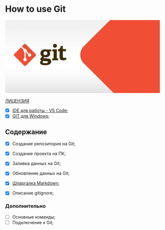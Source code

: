# How to use Git

![GIT LOGO](./images/git-logo.jpg)

[ЛИЦЕНЗИЯ](./license.md)
- [X] [IDE для работы - VS Code](https://code.visualstudio.com/);
- [X] [GIT для Windows](https://github.com/git-for-windows/git/releases/download/v2.29.0.windows.1/Git-2.29.0-64-bit.exe);

## Содержание

 - [X] Создание репозитория на Git;
 - [X] Создание проекта на ПК;
 - [X] Заливка данных на Git;
 - [X] Обновление данных на Git;
 - [X] [Шпаргалка Markdown](./markdown.md);
 - [X] Описание gitignore;


### Дополнительно

- [ ] Основные команды;
- [ ] Подключение к Git;